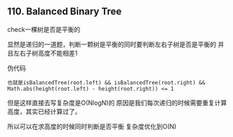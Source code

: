 ## 110. Balanced Binary Tree

check一棵树是否是平衡的

显然是递归的一道题，判断一颗树是平衡的同时要判断左右子树是否是平衡的 并且左右子树高度不能相差1

伪代码
```
也就是isBalancedTree(root.left) && isBalancedTree(root.right) && Math.abs(height(root.left) - height(root.right)) <= 1
```

但是这样直接去写复杂度是O(NlogN)的 原因是我们每次递归的时候需要重复计算高度，其实已经计算过了。

所以可以在求高度的时候同时判断是否平衡 复杂度优化到O(N)
